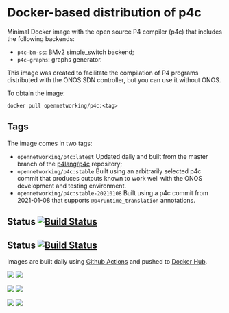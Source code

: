 # Docker-based distribution of p4c

Minimal Docker image with the open source P4 compiler (p4c) that includes the
following backends:

* `p4c-bm-ss`: BMv2 simple_switch backend;
* `p4c-graphs`: graphs generator.

This image was created to facilitate the compilation of P4 programs distributed
with the ONOS SDN controller, but you can use it without ONOS.

To obtain the image:

    docker pull opennetworking/p4c:<tag>

## Tags

The image comes in two tags:

* `opennetworking/p4c:latest` Updated daily and built from the master branch of
  the [p4lang/p4c][p4c] repository;
* `opennetworking/p4c:stable` Built using an arbitrarily selected p4c commit that
  produces outputs known to work well with the ONOS development and testing
  environment.
* `opennetworking/p4c:stable-20210108` Built using a p4c commit from 2021-01-08 that
  supports `@p4runtime_translation` annotations.

## Status [![Build Status](https://travis-ci.org/opennetworkinglab/p4c-docker.svg?branch=master)][Travis]
## Status [![Build Status](https://github.com/opennetworking/p4c-docker/actions/workflows/main.yml/badge.svg)][Github Actions]

Images are built daily using [Github Actions] and pushed to 
[Docker Hub][Docker Hub].

[![](https://images.microbadger.com/badges/version/opennetworking/p4c:latest.svg)](https://microbadger.com/images/opennetworking/p4c:latest)
[![](https://images.microbadger.com/badges/image/opennetworking/p4c:latest.svg)](https://microbadger.com/images/opennetworking/p4c:latest)

[![](https://images.microbadger.com/badges/version/opennetworking/p4c:stable.svg)](https://microbadger.com/images/opennetworking/p4c:stable)
[![](https://images.microbadger.com/badges/image/opennetworking/p4c:stable.svg)](https://microbadger.com/images/opennetworking/p4c:stable)

[![](https://images.microbadger.com/badges/version/opennetworking/p4c:stable-20210108.svg)](https://microbadger.com/images/opennetworking/p4c:stable-20210108)
[![](https://images.microbadger.com/badges/image/opennetworking/p4c:stable-20210108.svg)](https://microbadger.com/images/opennetworking/p4c:stable-20210108)

[Travis]: https://travis-ci.org/opennetworkinglab/p4c-docker
[Docker Hub]: https://hub.docker.com/r/opennetworking/p4c
[p4c]: https://github.com/p4lang/p4c
[Github Actions]: https://docs.github.com/en/actions
